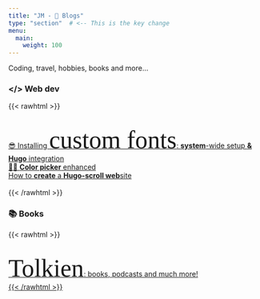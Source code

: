 ```yaml
---
title: "JM - 💭 Blogs"
type: "section"  # <-- This is the key change
menu:
  main:
    weight: 100
---
```



Coding, travel, hobbies, books and more...

### </> Web dev

<!-- Read layouts/shortcodes/rawhtml.html to insert raw HTML -->
{{< rawhtml >}}
<div class="html-content">
  <br>
  <a href="/blogs/nerd_fonts_and_more/" class="no-underline-except-hover">
  😎 Installing 
  <span style="font-family: 'Great Vibes', cursive; font-size: 3.1rem;">custom fonts</span>:
  <strong>system</strong>-wide setup <strong>& Hugo</strong> integration</a>
  <br>
  <a href="/blogs/color_picker/" class="no-underline-except-hover">
  🎨🧪 <strong>Color picker</strong> enhanced</a>
  <br>
  <a href="/blogs/create_hugo_website/" class="no-underline-except-hover">
  How to <strong>create</strong> a <strong>Hugo-scroll web</strong>site</a>
  <br>
  <br>
</div>
{{< /rawhtml >}}

### 📚 Books

<!-- Read layouts/shortcodes/rawhtml.html to insert raw HTML -->
{{< rawhtml >}}
<div class="html-content">
  <br>
  <a href="/blogs/tolkien/" class="no-underline-except-hover">
  <span style="font-family: 'MiddleEarth JoannaVu', cursive; font-size: 3.1rem;">Tolkien</span>:
  books, podcasts and much more!
</div>
{{< /rawhtml >}}

